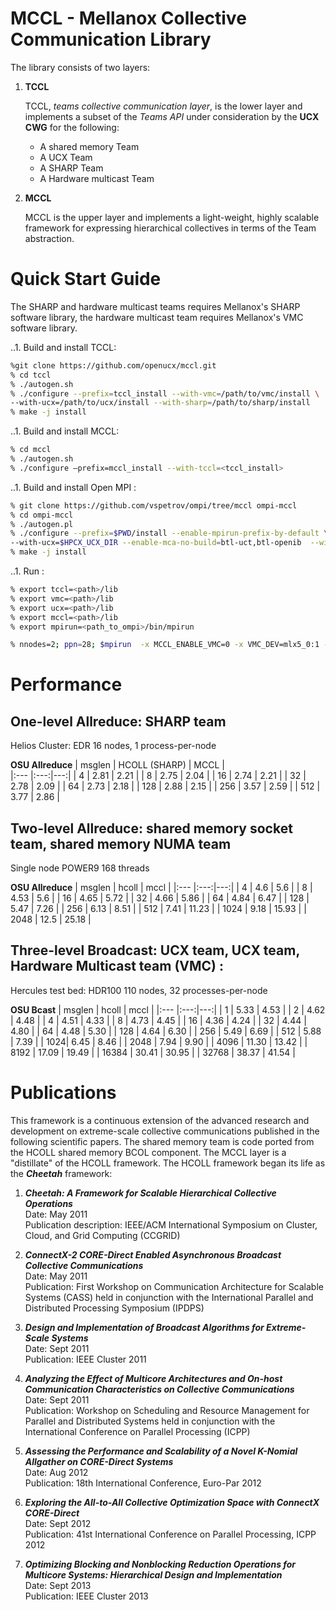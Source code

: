 # MCCL - Mellanox Collective Communication Library

The library consists of two layers: 

1. **TCCL**  

   TCCL, *teams collective communication layer*, is the lower layer and implements a subset of the *Teams API* under consideration by the **UCX CWG** for the following:
   * A shared memory Team
   * A UCX Team 
   * A SHARP Team
   * A Hardware multicast Team 

2. **MCCL**

   MCCL is the upper layer and implements a light-weight, highly scalable framework for expressing hierarchical collectives in terms of the Team abstraction.

   
# Quick Start Guide

The SHARP and hardware multicast teams requires Mellanox's SHARP software library, the hardware multicast team requires Mellanox's VMC software library.

..1. Build and install TCCL:

``` bash
%git clone https://github.com/openucx/mccl.git
% cd tccl
% ./autogen.sh
% ./configure --prefix=tccl_install --with-vmc=/path/to/vmc/install \ 
--with-ucx=/path/to/ucx/install --with-sharp=/path/to/sharp/install
% make -j install
```

..1. Build and install MCCL:

``` bash
% cd mccl
% ./autogen.sh
% ./configure –prefix=mccl_install --with-tccl=<tccl_install>
```

..1. Build and install Open MPI :

``` bash
% git clone https://github.com/vspetrov/ompi/tree/mccl ompi-mccl
% cd ompi-mccl
% ./autogen.pl
% ./configure --prefix=$PWD/install --enable-mpirun-prefix-by-default \
--with-ucx=$HPCX_UCX_DIR --enable-mca-no-build=btl-uct,btl-openib  --with-mccl=<mccl_install> CPPFLAGS=”-I/path/to/tccl_install/tccl/install/include” 
% make -j install
```
 
..1. Run :

``` bash
% export tccl=<path>/lib
% export vmc=<path>/lib  
% export ucx=<path>/lib  
% export mccl=<path>/lib  
% export mpirun=<path_to_ompi>/bin/mpirun

% nnodes=2; ppn=28; $mpirun  -x MCCL_ENABLE_VMC=0 -x VMC_DEV=mlx5_0:1 -x UCX_LOG_LEVEL=fatal -mca coll ^hcoll   -mca coll_mccl_verbose 0 -x TCCL_TEAM_LIB_PATH=$WDIR/tccl_install/install/lib/tccl -x UCX_HANDLE_ERRORS=freeze -x LD_LIBRARY_PATH=$tccl:$ucx:$vmc:$mccl:$LD_LIBRARY_PATH -mca pml ucx  -np $((nnodes*ppn)) --map-by ppr:$ppn:node --bind-to core -x UCX_NET_DEVICES=mlx5_0:1 --tag-output ./osu_bcast_ompi -f
```

# Performance 

## One-level Allreduce: SHARP team  
Helios Cluster: EDR 16 nodes, 1 process-per-node

**OSU Allreduce**
| msglen	| HCOLL (SHARP) | MCCL |	
|:--- |:---:|---:| 
| 4 |	2.81 | 2.21	|
| 8 | 2.75 | 2.04 |
| 16 | 2.74 | 2.21 |
| 32 | 2.78 | 2.09 |
| 64 | 2.73 | 2.18 |
| 128 |	2.88 | 2.15 |
| 256 |	3.57 | 2.59 |
| 512 |	3.77 | 2.86 |


## Two-level Allreduce: shared memory socket team, shared memory NUMA team 

Single node POWER9 168 threads  

**OSU Allreduce**
| msglen | 	hcoll | mccl |
|:--- |:---:|---:| 
| 4 | 	4.6 | 5.6 |	
| 8	| 4.53 | 5.6	| 
| 16 | 4.65 |  5.72 |
| 32 |	4.66 | 5.86	|
| 64 |	4.84 | 6.47	|
| 128 |	5.47 | 7.26	|
| 256 |	6.13 | 8.51 |
| 512 |	7.41 | 11.23 |
| 1024 | 9.18 | 15.93 |
| 2048 | 12.5 | 25.18 |


## Three-level Broadcast: UCX team, UCX team, Hardware Multicast team (VMC) :
Hercules test bed: HDR100 110 nodes, 32 processes-per-node

**OSU Bcast**
| msglen	| hcoll	| mccl |
|:--- |:---:|---:| 
| 1	  | 5.33 | 4.53 |
| 2	  | 4.62 | 4.48 |
| 4	  | 4.51 | 4.33 |
| 8	  | 4.73 | 4.45 |
| 16	| 4.36 | 4.24 |
| 32	| 4.44 | 4.80 |
| 64	| 4.48 | 5.30 |
| 128	| 4.64 | 6.30 |
| 256	| 5.49 | 6.69 |
| 512	| 5.88 | 7.39 |
| 1024| 6.45 | 8.46 |
| 2048 | 7.94 | 9.90 |
| 4096 | 11.30 | 13.42 |
| 8192 | 17.09 | 19.49 |
| 16384 | 30.41	| 30.95 |
| 32768	| 38.37 |	41.54 |




# Publications

This framework is a continuous extension of the advanced research and development on extreme-scale collective communications published in the following scientific papers. The shared memory team is code ported from the HCOLL shared memory BCOL component. The MCCL layer is a "distillate" of the HCOLL framework. The HCOLL framework began its life as the **_Cheetah_** framework:

1. **_Cheetah: A Framework for Scalable Hierarchical Collective Operations_**  
 Date: May 2011  
 Publication description: IEEE/ACM International Symposium on Cluster, Cloud, and Grid Computing (CCGRID)

2. **_ConnectX-2 CORE-Direct Enabled Asynchronous Broadcast Collective Communications_**  
 Date: May 2011      
Publication: First Workshop on Communication Architecture for Scalable Systems (CASS) held in conjunction with the International Parallel and Distributed Processing Symposium (IPDPS)

3. **_Design and Implementation of Broadcast Algorithms for Extreme-Scale Systems_**  
 Date: Sept 2011  
 Publication: IEEE Cluster 2011

4. **_Analyzing the Effect of Multicore Architectures and On-host Communication Characteristics on Collective Communications_**  
 Date: Sept 2011  
 Publication: Workshop on Scheduling and Resource Management for Parallel and Distributed Systems held in conjunction with the International Conference on Parallel Processing (ICPP)

5. **_Assessing the Performance and Scalability of a Novel K-Nomial Allgather on CORE-Direct Systems_**  
 Date: Aug 2012  
 Publication: 18th International Conference, Euro-Par 2012

6. **_Exploring the All-to-All Collective Optimization Space with ConnectX CORE-Direct_**  
 Date: Sept 2012  
 Publication: 41st International Conference on Parallel Processing, ICPP 2012

7. **_Optimizing Blocking and Nonblocking Reduction Operations for Multicore Systems: Hierarchical Design and Implementation_**  
 Date: Sept 2013  
 Publication: IEEE Cluster 2013











 

